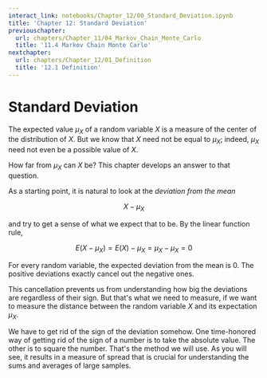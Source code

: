 ```yaml
---
interact_link: notebooks/Chapter_12/00_Standard_Deviation.ipynb
title: 'Chapter 12: Standard Deviation'
previouschapter:
  url: chapters/Chapter_11/04_Markov_Chain_Monte_Carlo
  title: '11.4 Markov Chain Monte Carlo'
nextchapter:
  url: chapters/Chapter_12/01_Definition
  title: '12.1 Definition'
---
```


# Standard Deviation #

The expected value $\mu_X$ of a random variable $X$ is a measure of the center of the distribution of $X$. But we know that $X$ need not be equal to $\mu_X$; indeed, $\mu_X$ need not even be a possible value of $X$.

How far from $\mu_X$ can $X$ be? This chapter develops an answer to that question.

As a starting point, it is natural to look at the *deviation from the mean*

$$
X - \mu_X
$$

and try to get a sense of what we expect that to be. By the linear function rule,

$$
E(X - \mu_X) = E(X) - \mu_X = \mu_X - \mu_X = 0
$$

For every random variable, the expected deviation from the mean is 0. The positive deviations exactly cancel out the negative ones.

This cancellation prevents us from understanding how big the deviations are regardless of their sign. But that's what we need to measure, if we want to measure the distance between the random variable $X$ and its expectation $\mu_X$.

We have to get rid of the sign of the deviation somehow. One time-honored way of getting rid of the sign of a number is to take the absolute value. The other is to square the number. That's the method we will use. As you will see, it results in a measure of spread that is crucial for understanding the sums and averages of large samples.
